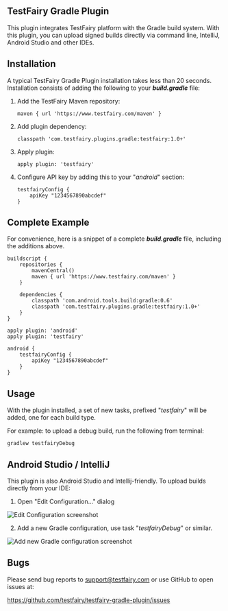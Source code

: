 TestFairy Gradle Plugin
-------------------

This plugin integrates TestFairy platform with the Gradle build system. With this plugin, you can upload signed builds directly via command line, IntelliJ, Android Studio and other IDEs.

Installation
---------

A typical TestFairy Gradle Plugin installation takes less than 20 seconds. Installation consists of adding the following to your ***build.gradle*** file:

 1. Add the TestFairy Maven repository:

        maven { url 'https://www.testfairy.com/maven' }
    
 2. Add plugin dependency: 

        classpath 'com.testfairy.plugins.gradle:testfairy:1.0+'

 3. Apply plugin:

        apply plugin: 'testfairy'

 4. Configure API key by adding this to your "*android*" section:

        testfairyConfig {
            apiKey "1234567890abcdef"
        }

Complete Example
----------------

For convenience, here is a snippet of a complete ***build.gradle*** file, including the additions above.

    buildscript {
        repositories {
            mavenCentral()
            maven { url 'https://www.testfairy.com/maven' }
        }
    
        dependencies {
            classpath 'com.android.tools.build:gradle:0.6'
            classpath 'com.testfairy.plugins.gradle:testfairy:1.0+'
        }
    }
    
    apply plugin: 'android'
    apply plugin: 'testfairy'
    
    android {
        testfairyConfig {
            apiKey "1234567890abcdef"
        }
    }


Usage
-----

With the plugin installed, a set of new tasks, prefixed "*testfairy*" will be added, one for each build type.

For example: to upload a debug build, run the following from terminal:

    gradlew testfairyDebug

Android Studio / IntelliJ
-------------------------

This plugin is also Android Studio and Intellij-friendly. To upload builds directly from your IDE:

1. Open "Edit Configuration..." dialog

 ![Edit Configuration screenshot][1] 

2. Add a new Gradle configuration, use task "*testfairyDebug*" or similar.

 ![Add new Gradle configuration screenshot][2]

Bugs
----

Please send bug reports to support@testfairy.com or use GitHub to open issues at:

 https://github.com/testfairy/testfairy-gradle-plugin/issues


[1]: https://raw2.github.com/testfairy/testfairy-gradle-plugin/master/docs/images/preview-open-edit-configurations.png
[2]: https://raw2.github.com/testfairy/testfairy-gradle-plugin/master/docs/images/preview-add-gradle-task.png
            
